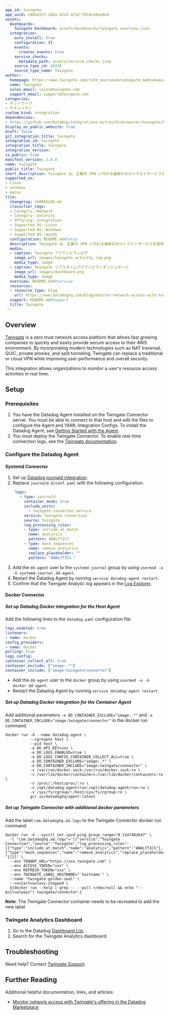 ```yaml
---
app_id: twingate
app_uuid: c88bd253-18da-4224-af14-7854ce8ae6ed
assets:
  dashboards:
    Twingate Dashboard: assets/dashboards/twingate_overview.json
  integration:
    auto_install: true
    configuration: {}
    events:
      creates_events: true
    service_checks:
      metadata_path: assets/service_checks.json
    source_type_id: 10338
    source_type_name: Twingate
author:
  homepage: https://www.twingate.com/?utm_source=datadog&utm_medium=partner&utm_campaign=integrations
  name: Twingate
  sales_email: sales@twingate.com
  support_email: support@twingate.com
categories:
- ネットワーク
- セキュリティ
custom_kind: integration
dependencies:
- https://github.com/DataDog/integrations-extras/blob/master/twingate/README.md
display_on_public_website: true
draft: false
git_integration_title: twingate
integration_id: twingate
integration_title: Twingate
integration_version: ''
is_public: true
manifest_version: 2.0.0
name: twingate
public_title: Twingate
short_description: Twingate は、企業内 VPN に代わる最新のゼロトラストサービスを提供します。
supported_os:
- linux
- windows
- macos
tile:
  changelog: CHANGELOG.md
  classifier_tags:
  - Category::Network
  - Category::Security
  - Offering::Integration
  - Supported OS::Linux
  - Supported OS::Windows
  - Supported OS::macOS
  configuration: README.md#Setup
  description: Twingate は、企業内 VPN に代わる最新のゼロトラストサービスを提供します。
  media:
  - caption: Twingate アクティビティログ
    image_url: images/twingate_activity_log.png
    media_type: image
  - caption: Twingate リアルタイムアクティビティダッシュボード
    image_url: images/dashboard.png
    media_type: image
  overview: README.md#Overview
  resources:
  - resource_type: blog
    url: https://www.datadoghq.com/blog/monitor-network-access-with-twingate/
  support: README.md#Support
  title: Twingate
---
```


<!--  SOURCED FROM https://github.com/DataDog/integrations-extras -->


## Overview

[Twingate][1] is a zero trust network access platform that allows fast growing companies to quickly and easily provide secure access to their AWS environment. By incorporating modern technologies such as NAT traversal, QUIC, private proxies, and split tunneling, Twingate can replace a traditional or cloud VPN while improving user performance and overall security.

This integration allows organizations to monitor a user's resource access activities in real time.

## Setup
### Prerequisites
1. You have the Datadog Agent installed on the Twingate Connector server. You must be able to connect to that host and edit the files to configure the Agent and YAML Integration Configs. To install the Datadog Agent, see [Getting Started with the Agent][2].
2. You must deploy the Twingate Connector. To enable real-time connection logs, see the [Twingate documentation][3].

### Configure the Datadog Agent
#### Systemd Connector
1. Set up [Datadog journald integration][4].
2. Replace `journald.d/conf.yaml` with the following configuration:
   ```yaml
    logs:
      - type: journald
        container_mode: true
        include_units:
          - twingate-connector.service
        service: Twingate Connection
        source: Twingate
        log_processing_rules:
        - type: include_at_match
          name: analytics
          pattern: ANALYTICS
        - type: mask_sequences
          name: remove_analytics
          replace_placeholder: ""
          pattern: "ANALYTICS "
   ```
3. Add the `dd-agent` user to the `systemd-journal` group by using `usermod -a -G systemd-journal dd-agent`.
4. Restart the Datadog Agent by running `service datadog-agent restart`.
5. Confirm that the Twingate Analytic log appears in the [Log Explorer][5].


#### Docker Connector
##### Set up Datadog Docker integration for the Host Agent
Add the following lines to the `datadog.yaml` configuration file:
```yaml
logs_enabled: true
listeners:
- name: docker
config_providers:
- name: docker
polling: true
logs_config:
container_collect_all: true
container_exclude: ["image:.*"]
container_include: ["image:twingate/connector"]
```
- Add the `dd-agent` user to the `docker` group by using `usermod -a -G docker dd-agent`.
- Restart the Datadog Agent by running `service datadog-agent restart`.

##### Set up Datadog Docker integration for the Container Agent
Add additional parameters `-e DD_CONTAINER_EXCLUDE="image:.*"` and `-e DD_CONTAINER_INCLUDE="image:twingate/connector"` in the docker run command.
```shell
docker run -d --name datadog-agent \
           --cgroupns host \
           --pid host \
           -e DD_API_KEY=xxx \
           -e DD_LOGS_ENABLED=true \
           -e DD_LOGS_CONFIG_CONTAINER_COLLECT_ALL=true \
           -e DD_CONTAINER_EXCLUDE="image:.*" \
           -e DD_CONTAINER_INCLUDE="image:twingate/connector" \
           -v /var/run/docker.sock:/var/run/docker.sock:ro \
           -v /var/lib/docker/containers:/var/lib/docker/containers:ro \
           -v /proc/:/host/proc/:ro \
           -v /opt/datadog-agent/run:/opt/datadog-agent/run:rw \
           -v /sys/fs/cgroup/:/host/sys/fs/cgroup:ro \
           gcr.io/datadoghq/agent:latest
```

##### Set up Twingate Connector with additional docker parameters
Add the label `com.datadoghq.ad.logs` to the Twingate Connector docker run command:
```shell
docker run -d --sysctl net.ipv4.ping_group_range="0 2147483647" \
  -l "com.datadoghq.ad.logs"='[{"service":"Twingate Connection","source":"Twingate","log_processing_rules":[{"type":"include_at_match","name":"analytics","pattern":"ANALYTICS"},{"type":"mask_sequences","name":"remove_analytics","replace_placeholder":"","pattern":"ANALYTICS "}]}]' \
  --env TENANT_URL="https://xxx.twingate.com" \
  --env ACCESS_TOKEN="xxx" \
  --env REFRESH_TOKEN="xxx" \
  --env TWINGATE_LABEL_HOSTNAME="`hostname`" \
  --name "twingate-golden-seal" \
  --restart=unless-stopped \
  $(docker run --help | grep -- --pull >/dev/null && echo "--pull=always") twingate/connector:1
```
**Note**: The Twingate Connector container needs to be recreated to add the new label 

### Twingate Analytics Dashboard
1. Go to the Datadog [Dashboard List][6].
2. Search for the Twingate Analytics dashboard.

## Troubleshooting
Need help? Contact [Twingate Support][7].

## Further Reading

Additional helpful documentation, links, and articles:

- [Monitor network access with Twingate's offering in the Datadog Marketplace][8]

[1]: https://www.twingate.com/
[2]: https://docs.datadoghq.com/ja/getting_started/agent/
[3]: https://docs.twingate.com/docs/connector-real-time-logs
[4]: https://docs.datadoghq.com/ja/agent/logs/?tab=journald
[5]: https://app.datadoghq.com/logs
[6]: https://app.datadoghq.com/dashboard/lists
[7]: https://help.twingate.com/hc/en-us
[8]: https://www.datadoghq.com/blog/monitor-network-access-with-twingate/